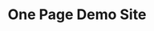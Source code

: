 ---
title: One Page Demo Site
menu: Home

content:
    items: '@self.modular'
    order:
        by: default
        dir: asc
        custom:
            - _hero
            - _instagram
            - _dates
            - _soundcloud
---